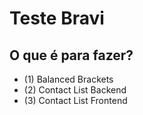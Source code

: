 # Teste Bravi

## O que é para fazer?

- (1) Balanced Brackets
- (2) Contact List Backend
- (3) Contact List Frontend
